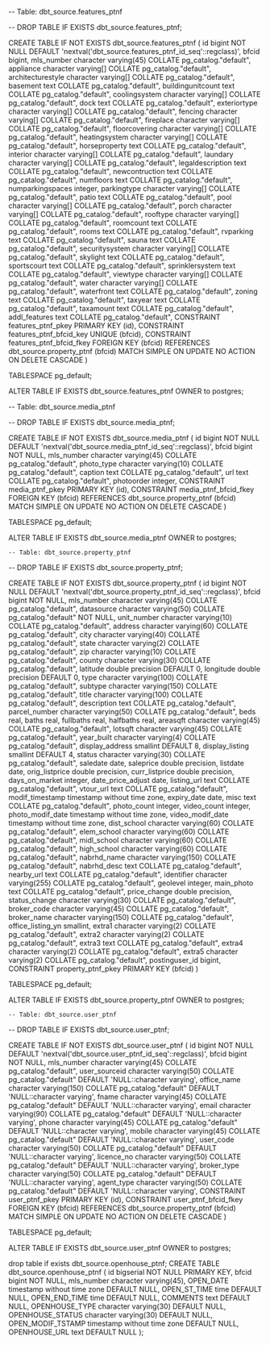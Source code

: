 -- Table: dbt_source.features_ptnf

-- DROP TABLE IF EXISTS dbt_source.features_ptnf;

CREATE TABLE IF NOT EXISTS dbt_source.features_ptnf
(
    id bigint NOT NULL DEFAULT 'nextval('dbt_source.features_ptnf_id_seq'::regclass)',
    bfcid bigint,
    mls_number character varying(45) COLLATE pg_catalog."default",
    appliance character varying[] COLLATE pg_catalog."default",
    architecturestyle character varying[] COLLATE pg_catalog."default",
    basement text COLLATE pg_catalog."default",
    buildingunitcount text COLLATE pg_catalog."default",
    coolingsystem character varying[] COLLATE pg_catalog."default",
    dock text COLLATE pg_catalog."default",
    exteriortype character varying[] COLLATE pg_catalog."default",
    fencing character varying[] COLLATE pg_catalog."default",
    fireplace character varying[] COLLATE pg_catalog."default",
    floorcovering character varying[] COLLATE pg_catalog."default",
    heatingsystem character varying[] COLLATE pg_catalog."default",
    horseproperty text COLLATE pg_catalog."default",
    interior character varying[] COLLATE pg_catalog."default",
    laundary character varying[] COLLATE pg_catalog."default",
    legaldescription text COLLATE pg_catalog."default",
    newcontruction text COLLATE pg_catalog."default",
    numfloors text COLLATE pg_catalog."default",
    numparkingspaces integer,
    parkingtype character varying[] COLLATE pg_catalog."default",
    patio text COLLATE pg_catalog."default",
    pool character varying[] COLLATE pg_catalog."default",
    porch character varying[] COLLATE pg_catalog."default",
    rooftype character varying[] COLLATE pg_catalog."default",
    roomcount text COLLATE pg_catalog."default",
    rooms text COLLATE pg_catalog."default",
    rvparking text COLLATE pg_catalog."default",
    sauna text COLLATE pg_catalog."default",
    securitysystem character varying[] COLLATE pg_catalog."default",
    skylight text COLLATE pg_catalog."default",
    sportscourt text COLLATE pg_catalog."default",
    sprinklersystem text COLLATE pg_catalog."default",
    viewtype character varying[] COLLATE pg_catalog."default",
    water character varying[] COLLATE pg_catalog."default",
    waterfront text COLLATE pg_catalog."default",
    zoning text COLLATE pg_catalog."default",
    taxyear text COLLATE pg_catalog."default",
    taxamount text COLLATE pg_catalog."default",
    addl_features text COLLATE pg_catalog."default",
    CONSTRAINT features_ptnf_pkey PRIMARY KEY (id),
    CONSTRAINT features_ptnf_bfcid_key UNIQUE (bfcid),
    CONSTRAINT features_ptnf_bfcid_fkey FOREIGN KEY (bfcid)
        REFERENCES dbt_source.property_ptnf (bfcid) MATCH SIMPLE
        ON UPDATE NO ACTION
        ON DELETE CASCADE
)

TABLESPACE pg_default;

ALTER TABLE IF EXISTS dbt_source.features_ptnf
    OWNER to postgres;



-- Table: dbt_source.media_ptnf

-- DROP TABLE IF EXISTS dbt_source.media_ptnf;

CREATE TABLE IF NOT EXISTS dbt_source.media_ptnf
(
    id bigint NOT NULL DEFAULT 'nextval('dbt_source.media_ptnf_id_seq'::regclass)',
    bfcid bigint NOT NULL,
    mls_number character varying(45) COLLATE pg_catalog."default",
    photo_type character varying(10) COLLATE pg_catalog."default",
    caption text COLLATE pg_catalog."default",
    url text COLLATE pg_catalog."default",
    photoorder integer,
    CONSTRAINT media_ptnf_pkey PRIMARY KEY (id),
    CONSTRAINT media_ptnf_bfcid_fkey FOREIGN KEY (bfcid)
        REFERENCES dbt_source.property_ptnf (bfcid) MATCH SIMPLE
        ON UPDATE NO ACTION
        ON DELETE CASCADE
)

TABLESPACE pg_default;

ALTER TABLE IF EXISTS dbt_source.media_ptnf
    OWNER to postgres;


    -- Table: dbt_source.property_ptnf

-- DROP TABLE IF EXISTS dbt_source.property_ptnf;

CREATE TABLE IF NOT EXISTS dbt_source.property_ptnf
(
    id bigint NOT NULL DEFAULT 'nextval('dbt_source.property_ptnf_id_seq'::regclass)',
    bfcid bigint NOT NULL,
    mls_number character varying(45) COLLATE pg_catalog."default",
    datasource character varying(50) COLLATE pg_catalog."default" NOT NULL,
    unit_number character varying(10) COLLATE pg_catalog."default",
    address character varying(60) COLLATE pg_catalog."default",
    city character varying(40) COLLATE pg_catalog."default",
    state character varying(2) COLLATE pg_catalog."default",
    zip character varying(10) COLLATE pg_catalog."default",
    county character varying(30) COLLATE pg_catalog."default",
    latitude double precision DEFAULT 0,
    longitude double precision DEFAULT 0,
    type character varying(100) COLLATE pg_catalog."default",
    subtype character varying(150) COLLATE pg_catalog."default",
    title character varying(100) COLLATE pg_catalog."default",
    description text COLLATE pg_catalog."default",
    parcel_number character varying(50) COLLATE pg_catalog."default",
    beds real,
    baths real,
    fullbaths real,
    halfbaths real,
    areasqft character varying(45) COLLATE pg_catalog."default",
    lotsqft character varying(45) COLLATE pg_catalog."default",
    year_built character varying(4) COLLATE pg_catalog."default",
    display_address smallint DEFAULT 8,
    display_listing smallint DEFAULT 4,
    status character varying(30) COLLATE pg_catalog."default",
    saledate date,
    saleprice double precision,
    listdate date,
    orig_listprice double precision,
    curr_listprice double precision,
    days_on_market integer,
    date_price_adjust date,
    listing_url text COLLATE pg_catalog."default",
    vtour_url text COLLATE pg_catalog."default",
    modif_timestamp timestamp without time zone,
    expiry_date date,
    misc text COLLATE pg_catalog."default",
    photo_count integer,
    video_count integer,
    photo_modif_date timestamp without time zone,
    video_modif_date timestamp without time zone,
    dist_school character varying(60) COLLATE pg_catalog."default",
    elem_school character varying(60) COLLATE pg_catalog."default",
    midl_school character varying(60) COLLATE pg_catalog."default",
    high_school character varying(60) COLLATE pg_catalog."default",
    nabrhd_name character varying(150) COLLATE pg_catalog."default",
    nabrhd_desc text COLLATE pg_catalog."default",
    nearby_url text COLLATE pg_catalog."default",
    identifier character varying(255) COLLATE pg_catalog."default",
    geolevel integer,
    main_photo text COLLATE pg_catalog."default",
    price_change double precision,
    status_change character varying(30) COLLATE pg_catalog."default",
    broker_code character varying(45) COLLATE pg_catalog."default",
    broker_name character varying(150) COLLATE pg_catalog."default",
    office_listing_yn smallint,
    extra1 character varying(2) COLLATE pg_catalog."default",
    extra2 character varying(2) COLLATE pg_catalog."default",
    extra3 text COLLATE pg_catalog."default",
    extra4 character varying(2) COLLATE pg_catalog."default",
    extra5 character varying(2) COLLATE pg_catalog."default",
    postinguser_id bigint,
    CONSTRAINT property_ptnf_pkey PRIMARY KEY (bfcid)
)

TABLESPACE pg_default;

ALTER TABLE IF EXISTS dbt_source.property_ptnf
    OWNER to postgres;


    -- Table: dbt_source.user_ptnf

-- DROP TABLE IF EXISTS dbt_source.user_ptnf;

CREATE TABLE IF NOT EXISTS dbt_source.user_ptnf
(
    id bigint NOT NULL DEFAULT 'nextval('dbt_source.user_ptnf_id_seq'::regclass)',
    bfcid bigint NOT NULL,
    mls_number character varying(45) COLLATE pg_catalog."default",
    user_sourceid character varying(50) COLLATE pg_catalog."default" DEFAULT 'NULL::character varying',
    office_name character varying(150) COLLATE pg_catalog."default" DEFAULT 'NULL::character varying',
    fname character varying(45) COLLATE pg_catalog."default" DEFAULT 'NULL::character varying',
    email character varying(90) COLLATE pg_catalog."default" DEFAULT 'NULL::character varying',
    phone character varying(45) COLLATE pg_catalog."default" DEFAULT 'NULL::character varying',
    mobile character varying(45) COLLATE pg_catalog."default" DEFAULT 'NULL::character varying',
    user_code character varying(50) COLLATE pg_catalog."default" DEFAULT 'NULL::character varying',
    licence_no character varying(50) COLLATE pg_catalog."default" DEFAULT 'NULL::character varying',
    broker_type character varying(50) COLLATE pg_catalog."default" DEFAULT 'NULL::character varying',
    agent_type character varying(50) COLLATE pg_catalog."default" DEFAULT 'NULL::character varying',
    CONSTRAINT user_ptnf_pkey PRIMARY KEY (id),
    CONSTRAINT user_ptnf_bfcid_fkey FOREIGN KEY (bfcid)
        REFERENCES dbt_source.property_ptnf (bfcid) MATCH SIMPLE
        ON UPDATE NO ACTION
        ON DELETE CASCADE
)

TABLESPACE pg_default;

ALTER TABLE IF EXISTS dbt_source.user_ptnf
    OWNER to postgres;


drop table if exists dbt_source.openhouse_ptnf;
CREATE TABLE dbt_source.openhouse_ptnf (
   id bigserial NOT NULL PRIMARY KEY,
   bfcid bigint NOT NULL,
   mls_number character varying(45),
  OPEN_DATE timestamp without time zone DEFAULT NULL,
  OPEN_ST_TIME time DEFAULT NULL,
  OPEN_END_TIME time DEFAULT NULL,
  COMMENTS text DEFAULT NULL,
  OPENHOUSE_TYPE character varying(30) DEFAULT NULL,
  OPENHOUSE_STATUS character varying(30) DEFAULT NULL,
  OPEN_MODIF_TSTAMP timestamp without time zone DEFAULT NULL,
  OPENHOUSE_URL text DEFAULT NULL
);
